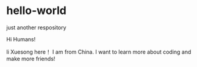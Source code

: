 # hello-world
just another respository

Hi Humans!

li Xuesong here！ I am from China. I want to learn more about coding and make more friends!
